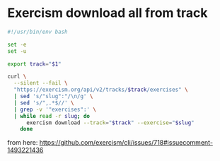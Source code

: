 # Exercism download all from track


```bash
#!/usr/bin/env bash

set -e
set -u

export track="$1"

curl \
  --silent --fail \
  "https://exercism.org/api/v2/tracks/$track/exercises" \
  | sed 's/"slug":"/\n/g' \
  | sed 's/",.*$//' \
  | grep -v '"exercises":' \
  | while read -r slug; do
      exercism download --track="$track" --exercise="$slug"
    done
```

from here: https://github.com/exercism/cli/issues/718#issuecomment-1493221436

